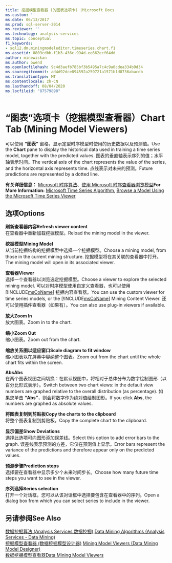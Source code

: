 ```yaml
---
title: 挖掘模型查看器 (的图表选项卡) |Microsoft Docs
ms.custom: ''
ms.date: 06/13/2017
ms.prod: sql-server-2014
ms.reviewer: ''
ms.technology: analysis-services
ms.topic: conceptual
f1_keywords:
- sql12.dm.miningmodeleditor.timeseries.chart.f1
ms.assetid: 8803cdbb-f1b3-436c-994d-ee662ecf64dd
author: minewiskan
ms.author: owend
ms.openlocfilehash: 9c4d3aefb785bf3b5495a7c4c9a0cdea334b9d34
ms.sourcegitcommit: ad4d92dce894592a259721a1571b1d8736abacdb
ms.translationtype: MT
ms.contentlocale: zh-CN
ms.lasthandoff: 08/04/2020
ms.locfileid: "87579898"
---
```

# <a name="chart-tab-mining-model-viewers"></a><span data-ttu-id="a164f-102">“图表”选项卡（挖掘模型查看器）</span><span class="sxs-lookup"><span data-stu-id="a164f-102">Chart Tab (Mining Model Viewers)</span></span>
  <span data-ttu-id="a164f-103">可以使用 **“图表”** 窗格，显示定型时序模型时使用的历史数据以及预测值。</span><span class="sxs-lookup"><span data-stu-id="a164f-103">Use the **Chart** pane to display the historical data used in training a time series model, together with the predicted values.</span></span> <span data-ttu-id="a164f-104">图表的垂直轴表示序列的值；水平轴表示时间。</span><span class="sxs-lookup"><span data-stu-id="a164f-104">The vertical axis of the chart represents the value of the series, and the horizontal axis represents time.</span></span> <span data-ttu-id="a164f-105">点线表示对未来的预测。</span><span class="sxs-lookup"><span data-stu-id="a164f-105">Future predictions are represented by a dotted line.</span></span>  
  
 <span data-ttu-id="a164f-106">**有关详细信息：** [Microsoft 时序算法](data-mining/microsoft-time-series-algorithm.md)、[使用 Microsoft 时序查看器浏览模型](data-mining/browse-a-model-using-the-microsoft-time-series-viewer.md)</span><span class="sxs-lookup"><span data-stu-id="a164f-106">**For More Information:** [Microsoft Time Series Algorithm](data-mining/microsoft-time-series-algorithm.md), [Browse a Model Using the Microsoft Time Series Viewer](data-mining/browse-a-model-using-the-microsoft-time-series-viewer.md)</span></span>  
  
## <a name="options"></a><span data-ttu-id="a164f-107">选项</span><span class="sxs-lookup"><span data-stu-id="a164f-107">Options</span></span>  
 <span data-ttu-id="a164f-108">**刷新查看器内容**</span><span class="sxs-lookup"><span data-stu-id="a164f-108">**Refresh viewer content**</span></span>  
 <span data-ttu-id="a164f-109">在查看器中重新加载挖掘模型。</span><span class="sxs-lookup"><span data-stu-id="a164f-109">Reload the mining model in the viewer.</span></span>  
  
 <span data-ttu-id="a164f-110">**挖掘模型**</span><span class="sxs-lookup"><span data-stu-id="a164f-110">**Mining Model**</span></span>  
 <span data-ttu-id="a164f-111">从当前挖掘结构的挖掘模型中选择一个挖掘模型。</span><span class="sxs-lookup"><span data-stu-id="a164f-111">Choose a mining model, from those in the current mining structure.</span></span> <span data-ttu-id="a164f-112">挖掘模型将在其关联的查看器中打开。</span><span class="sxs-lookup"><span data-stu-id="a164f-112">The mining model will open in its associated viewer.</span></span>  
  
 <span data-ttu-id="a164f-113">**查看器**</span><span class="sxs-lookup"><span data-stu-id="a164f-113">**Viewer**</span></span>  
 <span data-ttu-id="a164f-114">选择一个查看器以浏览选定挖掘模型。</span><span class="sxs-lookup"><span data-stu-id="a164f-114">Choose a viewer to explore the selected mining model.</span></span> <span data-ttu-id="a164f-115">可以对时序模型使用自定义查看器，也可以使用 [!INCLUDE[msCoName](../includes/msconame-md.md)] 挖掘内容查看器。</span><span class="sxs-lookup"><span data-stu-id="a164f-115">You can use the custom viewer for time series models, or the [!INCLUDE[msCoName](../includes/msconame-md.md)] Mining Content Viewer.</span></span> <span data-ttu-id="a164f-116">还可以使用插件查看器（如果有）。</span><span class="sxs-lookup"><span data-stu-id="a164f-116">You can also use plug-in viewers if available.</span></span>  
  
 <span data-ttu-id="a164f-117">**放大**</span><span class="sxs-lookup"><span data-stu-id="a164f-117">**Zoom In**</span></span>  
 <span data-ttu-id="a164f-118">放大图表。</span><span class="sxs-lookup"><span data-stu-id="a164f-118">Zoom in to the chart.</span></span>  
  
 <span data-ttu-id="a164f-119">**缩小**</span><span class="sxs-lookup"><span data-stu-id="a164f-119">**Zoom Out**</span></span>  
 <span data-ttu-id="a164f-120">缩小图表。</span><span class="sxs-lookup"><span data-stu-id="a164f-120">Zoom out from the chart.</span></span>  
  
 <span data-ttu-id="a164f-121">**缩放关系图以适应窗口**</span><span class="sxs-lookup"><span data-stu-id="a164f-121">**Scale diagram to fit window**</span></span>  
 <span data-ttu-id="a164f-122">缩小图表以在屏幕中容纳整个图表。</span><span class="sxs-lookup"><span data-stu-id="a164f-122">Zoom out from the chart until the whole chart fits within the screen.</span></span>  
  
 <span data-ttu-id="a164f-123">**Abs**</span><span class="sxs-lookup"><span data-stu-id="a164f-123">**Abs**</span></span>  
 <span data-ttu-id="a164f-124">在两个图表视图之间切换：在默认视图中，将相对于总体分布为数字绘制图形（以百分比形式表示）。</span><span class="sxs-lookup"><span data-stu-id="a164f-124">Switch between two chart views: in the default view numbers are graphed relative to the overall distribution (as percentage).</span></span> <span data-ttu-id="a164f-125">如果您单击 **“Abs”**，则会将数字作为绝对值绘制图形。</span><span class="sxs-lookup"><span data-stu-id="a164f-125">If you click **Abs**, the numbers are graphed as absolute values.</span></span>  
  
 <span data-ttu-id="a164f-126">**将图表复制到剪贴板**</span><span class="sxs-lookup"><span data-stu-id="a164f-126">**Copy the charts to the clipboard**</span></span>  
 <span data-ttu-id="a164f-127">将整个图表复制到剪贴板。</span><span class="sxs-lookup"><span data-stu-id="a164f-127">Copy the complete chart to the clipboard.</span></span>  
  
 <span data-ttu-id="a164f-128">**显示偏差**</span><span class="sxs-lookup"><span data-stu-id="a164f-128">**Show Deviations**</span></span>  
 <span data-ttu-id="a164f-129">选择此选项可向图形添加误差线。</span><span class="sxs-lookup"><span data-stu-id="a164f-129">Select this option to add error bars to the graph.</span></span> <span data-ttu-id="a164f-130">误差线表示预测的方差，它仅在预测值上显示。</span><span class="sxs-lookup"><span data-stu-id="a164f-130">Error bars represent the variance of the predictions and therefore appear only on the predicted values.</span></span>  
  
 <span data-ttu-id="a164f-131">**预测步骤**</span><span class="sxs-lookup"><span data-stu-id="a164f-131">**Prediction steps**</span></span>  
 <span data-ttu-id="a164f-132">选择要在查看器中显示多少个未来时间步长。</span><span class="sxs-lookup"><span data-stu-id="a164f-132">Choose how many future time steps you want to see in the viewer.</span></span>  
  
 <span data-ttu-id="a164f-133">**序列选择**</span><span class="sxs-lookup"><span data-stu-id="a164f-133">**Series selection**</span></span>  
 <span data-ttu-id="a164f-134">打开一个对话框，您可以从该对话框中选择要包含在查看器中的序列。</span><span class="sxs-lookup"><span data-stu-id="a164f-134">Open a dialog box from which you can select series to include in the viewer.</span></span>  
  
## <a name="see-also"></a><span data-ttu-id="a164f-135">另请参阅</span><span class="sxs-lookup"><span data-stu-id="a164f-135">See Also</span></span>  
 <span data-ttu-id="a164f-136">[数据挖掘算法 &#40;Analysis Services 数据挖掘&#41;](data-mining/data-mining-algorithms-analysis-services-data-mining.md) </span><span class="sxs-lookup"><span data-stu-id="a164f-136">[Data Mining Algorithms &#40;Analysis Services - Data Mining&#41;](data-mining/data-mining-algorithms-analysis-services-data-mining.md) </span></span>  
 <span data-ttu-id="a164f-137">[挖掘模型查看器 &#40;数据挖掘模型设计器&#41;](mining-model-viewers-data-mining-model-designer.md) </span><span class="sxs-lookup"><span data-stu-id="a164f-137">[Mining Model Viewers &#40;Data Mining Model Designer&#41;](mining-model-viewers-data-mining-model-designer.md) </span></span>  
 [<span data-ttu-id="a164f-138">数据挖掘模型查看器</span><span class="sxs-lookup"><span data-stu-id="a164f-138">Data Mining Model Viewers</span></span>](data-mining/data-mining-model-viewers.md)  
  
  
